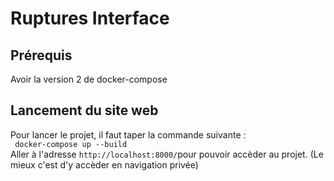 # Ruptures Interface

## Prérequis
Avoir la version 2 de docker-compose

## Lancement du site web
Pour lancer le projet, il faut taper la commande suivante :   
``` docker-compose up --build```  
Aller à l'adresse ```http://localhost:8000/```pour pouvoir accèder au projet. (Le mieux c'est d'y accèder en navigation privée)